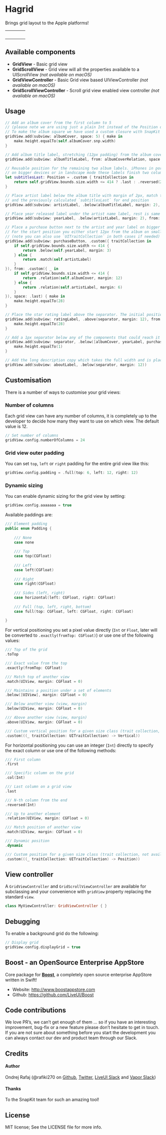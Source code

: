 # Hagrid

Brings grid layout to the Apple platforms!

<table>
	<tr>
		<td><img src="https://github.com/LiveUI/TheGrid/blob/master/Other/12-column.png?raw=true" alt="" />&nbsp;</td>
		<td>&nbsp;<img src="https://github.com/LiveUI/TheGrid/blob/master/Other/8-column.png?raw=true" alt="" />&nbsp;</td>
		<td>&nbsp;<img src="https://github.com/LiveUI/TheGrid/blob/master/Other/22-column.png?raw=true" alt="" /></td>
	</tr>
</table>

## Available components

* **GridView** - Basic grid view
* **GridScrollView** - Grid view will all the properties available to a UIScrollView *(not available on macOS)*
* **GridViewController** - Basic Grid view based UIViewController *(not available on macOS)*
* **GridScrollViewController** - Scroll grid view enabled view controller *(not available on macOS)*

## Usage

```swift
// Add an album cover from the first column to 5
// (please note we are using just a plain Int instead of the Position object below)
// To make the album square we have used a custom closure with SnapKit's own `ConstraintMaker` (make) at the end of the method
gridView.add(subview: albumCover, space: 5) { make in
    make.height.equalTo(self.albumCover.snp.width)
}

// Add album title label, stretching (12px padding) from the album cover image to the end of the grid view
gridView.add(subview: albumTitleLabel, from: albumCoverRelation, space: .last, padding: .left(12))

// Reusable position for the remaining two album labels. iPhones in portrait will take the rest of the screen,
// on bigger devices or in landscape mode these labels finish two columns from the end of the grid view (.reversed(2)). 
let subtitlesLast: Position = .custom { traitCollection in
    return self.gridView.bounds.size.width <= 414 ? .last : .reversed(2)
}

// Place artist label below the album title with margin of 2px, match the left position of the album title label
// and the previously calculated `subtitlesLast` for end position
gridView.add(subview: artistLabel, .below(albumTitleLabel, margin: 2), from: .match(artistLabel), space: subtitlesLast, padding: .left(12))

// Place year released label under the artist name label, rest is same as above
gridView.add(subview: yearLabel, .below(artistLabel, margin: 2), from: .match(artistLabel), space: subtitlesLast, padding: .left(12))

// Place a purchase button next to the artist and year label on bigger screens and under on smaller ones (iPhone in portrait etc)
// For the start position you either start 12px from the album on smaller screens or second column from the right on bigger ones
// (note you can also use `UITraitCollection` in both cases if needed)
gridView.add(subview: purchaseButton, .custom({ traitCollection in
    if self.gridView.bounds.size.width <= 414 {
        return .below(self.yearLabel, margin: 3)
    } else {
        return .match(self.artistLabel)
    }
}), from: .custom({ _ in
    if self.gridView.bounds.size.width <= 414 {
        return .relation(self.albumCover, margin: 12)
    } else {
        return .relation(self.artistLabel, margin: 6)
    }
}), space: .last) { make in
    make.height.equalTo(28)
}

// Place the star rating label above the separator. The initial position is not set and will be dynamic, the whole thing will stretch to the end
gridView.add(subview: ratingLabel, .above(separator, margin: 12), from: .dynamic, space: .last) { make in
    make.height.equalTo(28)
}

// Add a 1px separator below any of the components that could reach it and space it 12px from the lowest one
gridView.add(subview: separator, .below([albumCover, yearLabel, purchaseButton], margin: 12)) { make in
    make.height.equalTo(1)
}

// Add the long description copy which takes the full width and is placed below the separator
gridView.add(subview: aboutLabel, .below(separator, margin: 12))
```

## Customisation

There is a number of ways to customise your grid views:

### Number of columns

Each grid view can have any number of columns, it is completely up to the developer to decide how many they want to use on which view. The default value is 12.

```swift
// Set number of columns
gridView.config.numberOfColumns = 24
```

### Grid view outer padding

You can set `top`, `left` or `right` padding for the entire grid view like this:

```swift
gridView.config.padding = .full(top: 6, left: 12, right: 12)
```

### Dynamic sizing

You can enable dynamic sizing for the grid view by setting:

```swift
gridView.config.aaaaaaa = true
```

Available paddings are:
```swift
/// Element padding
public enum Padding {
    
    /// None
    case none
    
    /// Top
    case top(CGFloat)
    
    /// Left
    case left(CGFloat)
    
    /// Right
    case right(CGFloat)
    
    /// Sides (left, right)
    case horizontal(left: CGFloat, right: CGFloat)
    
    /// Full (top, left, right, bottom)
    case full(top: CGFloat, left: CGFloat, right: CGFloat)
    
}
```

For vertical positioning you set a pixel value directly (`Int` or `Float`, later will be converted to `.exactly(fromTop: CGFloat)`) or use one of the following values:

```swift
/// Top of the grid
.toTop

/// Exact value from the top
.exactly(fromTop: CGFloat)

/// Match top of another view
.match(UIView, margin: CGFloat = 0)

/// Maintains a position under a set of elements
.below([UIView], margin: CGFloat = 0)

/// Below another view (view, margin)
.below(UIView, margin: CGFloat = 0)

/// Above another view (view, margin)
.above(UIView, margin: CGFloat = 0)

/// Custom vertical position for a given size class (trait collection, not available on macOS)
.custom(((_ traitCollection: UITraitCollection) -> Vertical))
```

For horizontal positioning you can use an integer (`Int`) directly to specify the exact column or use one of the following methods:

```swift
/// First column
.first

/// Specific column on the grid
.col(Int)

/// Last column on a grid view
.last

/// N-th column from the end
.reversed(Int)

/// Up to another element
.relation(UIView, margin: CGFloat = 0)

/// Match position of another view
.match(UIView, margin: CGFloat = 0)

/// Dynamic position
.dynamic

/// Custom position for a given size class (trait collection, not available on macOS)
.custom(((_ traitCollection: UITraitCollection) -> Position))
```

## View controller

A `GridViewController` and `GridScrollViewController` are available for subclassing and your convenience with `gridView` property replacing the standard `view`.

```swift
class MyViewController: GridViewController { }
```

## Debugging

To enable a background grid do the following:

```swift
// Display grid
gridView.config.displayGrid = true
```

## Boost - an OpenSource Enterprise AppStore

Core package for <b>[Boost](http://www.boostappstore.com)</b>, a completely open source enterprise AppStore written in Swift!
- Website: http://www.boostappstore.com
- Github: https://github.com/LiveUI/Boost

## Code contributions

We love PR’s, we can’t get enough of them ... so if you have an interesting improvement, bug-fix or a new feature please don’t hesitate to get in touch. If you are not sure about something before you start the development you can always contact our dev and product team through our Slack.

## Credits

#### Author
Ondrej Rafaj (@rafiki270 on [Github](https://github.com/rafiki270), [Twitter](https://twitter.com/rafiki270), [LiveUI Slack](http://bit.ly/2B0dEyt) and [Vapor Slack](https://vapor.team/))

#### Thanks
To the SnapKit team for such an amazing tool!

## License

MIT license; See the LICENSE file for more info.
